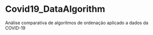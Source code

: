 # Covid19_DataAlgorithm
Análise comparativa de algoritmos de ordenação aplicado a dados da COVID-19
